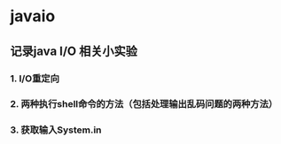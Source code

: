 # javaio  
## 记录java I/O 相关小实验  

### 1. I/O重定向  
### 2. 两种执行shell命令的方法（包括处理输出乱码问题的两种方法）  
### 3. 获取输入System.in

